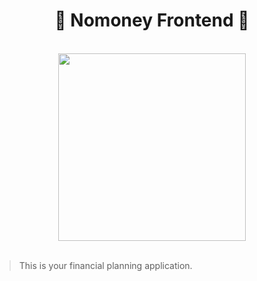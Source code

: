 <h1 align="center">💸 Nomoney Frontend 💸</h1>

</br>

<div align="center"><img width=300 src="https://user-images.githubusercontent.com/43411893/161366639-0fa1dd6e-ffea-4dc1-a622-4aa5609bec01.png" /></div>

</hr>

</br>

> This is your financial planning application.
